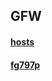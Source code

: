 ## GFW


#### [hosts](https://mokk731.github.io/txt/hosts.txt)


#### [fg797p](https://mokk731.github.io/ziprar/win-tools/fg797p.rar)


